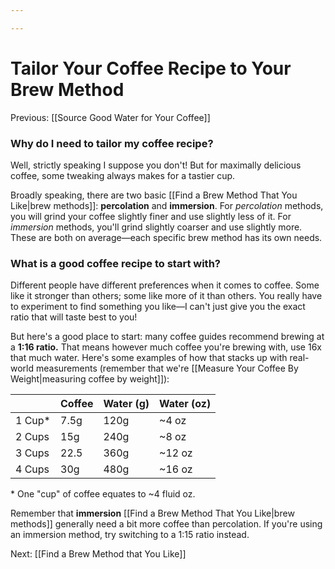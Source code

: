 ```yaml
---

---
```


# Tailor Your Coffee Recipe to Your Brew Method

Previous: [[Source Good Water for Your Coffee]]

### **Why do I need to tailor my coffee recipe?**

Well, strictly speaking I suppose you don't! But for maximally delicious
coffee, some tweaking always makes for a tastier cup.

Broadly speaking, there are two basic [[Find a Brew Method That You Like|brew methods]]:
**percolation** and **immersion**. For *percolation* methods, you will
grind your coffee slightly finer and use slightly less of it. For
*immersion* methods, you'll grind slightly coarser and use slightly
more. These are both on average—each specific brew method has its own
needs.

### **What is a good coffee recipe to start with?**

Different people have different preferences when it comes to coffee.
Some like it stronger than others; some like more of it than others. You
really have to experiment to find something you like—I can't just give
you the exact ratio that will taste best to you!

But here's a good place to start: many coffee guides recommend brewing
at a **1:16 ratio.** That means however much coffee you're brewing with,
use 16x that much water. Here's some examples of how that stacks up with
real-world measurements (remember that we're [[Measure Your Coffee By Weight|measuring coffee by weight]]):


|         | Coffee | Water (g) | Water (oz) |
|---------|--------|-----------|------------|
| 1 Cup\* | 7.5g   | 120g      | \~4 oz     |
| 2 Cups  | 15g    | 240g      | \~8 oz     |
| 3 Cups  | 22.5   | 360g      | \~12 oz    |
| 4 Cups  | 30g    | 480g      | \~16 oz    |


\* One "cup" of coffee equates to \~4 fluid oz.

Remember that **immersion** [[Find a Brew Method That You Like|brew methods]]
generally need a bit more coffee than percolation. If you're using an
immersion method, try switching to a 1:15 ratio instead.

Next: [[Find a Brew Method that You Like]]
